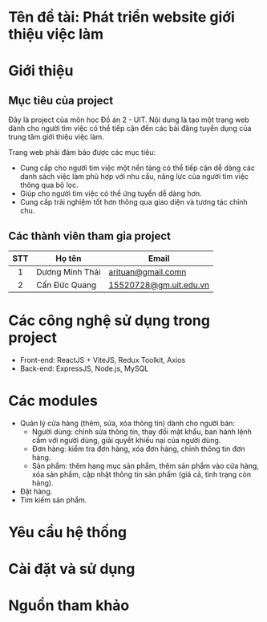 # Tên đề tài: Phát triển website giới thiệu việc làm
# Giới thiệu
## Mục tiêu của project
Đây là project của môn học Đồ án 2 - UIT. Nội dung là tạo một trang web dành cho người tìm việc có thể tiếp cận đến các bài đăng tuyển dụng của trung tâm giới thiệu việc làm.

Trang web phải đảm bảo được các mục tiêu:
- Cung cấp cho người tìm việc một nền tảng có thể tiếp cận dễ dàng các danh sách việc làm phù hợp với nhu cầu, năng lực của người tìm việc thông qua bộ lọc.
- Giúp cho người tìm việc có thể ứng tuyển dễ dàng hơn.
- Cung cấp trải nghiệm tốt hơn thông qua giao diện và tương tác chỉnh chu.
## Các thành viên tham gia project

| STT| Họ tên           | Email                  |
|:--:|------------------|------------------------|
| 1  | Dương Minh Thái  | arituan@gmail.comn     |
| 2  | Cấn Đức Quang    | 15520728@gm.uit.edu.vn |


# Các công nghệ sử dụng trong project
- Front-end: ReactJS + ViteJS, Redux Toolkit, Axios
- Back-end: ExpressJS, Node.js, MySQL
# Các modules
- Quản lý cửa hàng (thêm, sửa, xóa thông tin) dành cho người bán:
  + Người dùng: chỉnh sửa thông tin, thay đổi mật khẩu, ban hành lệnh cấm với người dùng, giải quyết khiếu nại của người dùng.
  + Đơn hàng: kiểm tra đơn hàng, xóa đơn hàng, chỉnh thông tin đơn hàng.
  + Sản phẩm: thêm hạng mục sản phẩm, thêm sản phẩm vào cửa hàng, xóa sản phẩm, cập nhật thông tin sản phẩm (giá cả, tình trạng còn hàng).
- Đặt hàng.
- Tìm kiếm sản phẩm.
# Yêu cầu hệ thống

# Cài đặt và sử dụng

# Nguồn tham khảo


